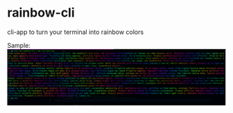 # rainbow-cli

cli-app to turn your terminal into rainbow colors

Sample:
![terminal screenshot](./assets/terminal.png)
